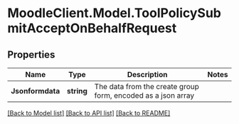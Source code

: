 # MoodleClient.Model.ToolPolicySubmitAcceptOnBehalfRequest

## Properties

Name | Type | Description | Notes
------------ | ------------- | ------------- | -------------
**Jsonformdata** | **string** | The data from the create group form, encoded as a json array | 

[[Back to Model list]](../README.md#documentation-for-models) [[Back to API list]](../README.md#documentation-for-api-endpoints) [[Back to README]](../README.md)

